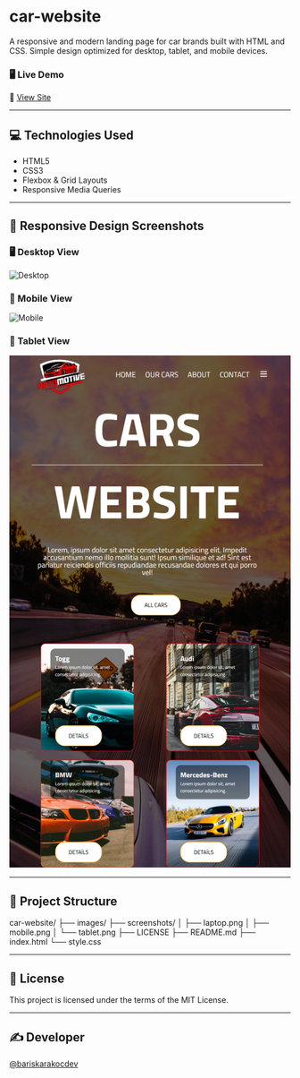 # car-website
A responsive and modern landing page for car brands built with HTML and CSS.
Simple design optimized for desktop, tablet, and mobile devices.

### 🖥️ Live Demo  
🔗 [View Site](https://bariskarakocdev.github.io/car-website/)

---

## 💻 Technologies Used  
- HTML5  
- CSS3  
- Flexbox & Grid Layouts  
- Responsive Media Queries  

---

## 📱 Responsive Design Screenshots  

### 🖥️ Desktop View  
![Desktop](screenshots/laptop.png)

### 📱 Mobile View  
![Mobile](screenshots/mobile.png)

### 📲 Tablet View  
![Tablet](screenshots/tablet.png)

---

## 📁 Project Structure  

car-website/
├── images/
├── screenshots/
│ ├── laptop.png
│ ├── mobile.png
│ └── tablet.png
├── LICENSE
├── README.md
├── index.html
└── style.css


---

## 📝 License  
This project is licensed under the terms of the MIT License.

---

## ✍️ Developer  
[@bariskarakocdev](https://github.com/bariskarakocdev)
